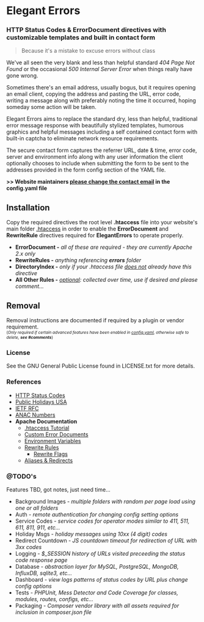 # Elegant Errors

### HTTP Status Codes & ErrorDocument directives with customizable templates and built in contact form

> Because it's a mistake to excuse errors without class

We've all seen the very blank and less than helpful standard *404 Page Not Found* or the occasional *500 Internal Server Error* when things really have gone wrong.
 
Sometimes there's an email address, usually bogus, but it requires opening an email client, copying the address and pasting the URL, error code, writing a message along with preferably noting the time it occurred, hoping someday some action will be taken.
  
Elegant Errors aims to replace the standard dry, less than helpful, traditional error message response with beautifully stylized templates, humorous graphics and helpful messages including a self contained contact form with built-in captcha to eliminate network resource requirements.

The secure contact form captures the referrer URL, date & time, error code, server and environment info along with any user information the client optionally chooses to include when submitting the form to be sent to the addresses provided in the form config section of the YAML file.

__>> Website maintainers <u>please change the contact email</u> in the config.yaml file__

## Installation

Copy the required directives the root level **.htaccess** file into your website's main folder <u>.htaccess</u> in order to enable the __ErrorDocument__ and __RewriteRule__ directives required for __ElegantErrors__ to operate properly.

+ __ErrorDocument -__ *all of these are required - they are currently Apache 2.x only*
+ __RewriteRules -__ *anything referencing __errors__ folder*
+ __DirectoryIndex -__ *only if your .htaccess file <u>does not</u> already have this directive*
+ __All Other Rules -__ *<u>optional</u>: collected over time, use if desired and please comment...*

## Removal

Removal instructions are documented if required by a plugin or vendor requirement.<br />
<span style="font-size:75%;">(*Only required if certain advanced features have been enabled in <u>config.yaml</u>, otherwise safe to delete, __see #comments__*)</span>

### License
See the GNU General Public License found in LICENSE.txt for more details.  
  
### References
+ [HTTP Status Codes](https://en.wikipedia.org/wiki/Public_holidays_in_the_United_States)
+ [Public Holidays USA](https://en.wikipedia.org/wiki/Public_holidays_in_the_United_States)
+ [IETF RFC](https://www.ietf.org/rfc.html)
+ [ANAC Numbers](https://en.wikipedia.org/wiki/Automatic_number_announcement_circuit#ANAC_numbers)
+ __Apache Documentation__
  + [.htaccess Tutorial](http://httpd.apache.org/docs/current/howto/htaccess.html)
  + [Custom Error Documents](https://httpd.apache.org/docs/2.4/custom-error.html)
  + [Environment Variables](https://httpd.apache.org/docs/2.2/env.html)
  + [Rewrite Rules](http://httpd.apache.org/docs/2.2/mod/mod_rewrite.html)
    + [Rewrite Flags](https://httpd.apache.org/docs/2.4/rewrite/flags.html)    
  + [Aliases & Redirects](https://httpd.apache.org/docs/2.2/mod/mod_alias.html)

### @TODO's

Features TBD, got notes, just need time...

+ Background Images - *multiple folders with random per page load using one or all folders*
+ Auth - *remote authentication for changing config setting options*
+ Service Codes - *service codes for operator modes similar to 411, 511, 611, 811, 911, etc...*
+ Holiday Msgs - *holiday messages using 10xx (4 digit) codes*
+ Redirect Countdown - *JS countdown timeout for redirection of URL with 3xx codes*
+ Logging - *$_SESSION history of URLs visited preceeding the status code response page*
+ Database - *abstraction layer for MySQL, PostgreSQL, MongoDB, InfluxDB, sqlite3, etc...*
+ Dashboard - *view logs patterns of status codes by URL plus change config options*
+ Tests - *PHPUnit, Mess Detector and Code Coverage for classes, modules, routes, configs, etc...*
+ Packaging - *Composer vendor library with all assets required for inclusion in composer.json file*

  
